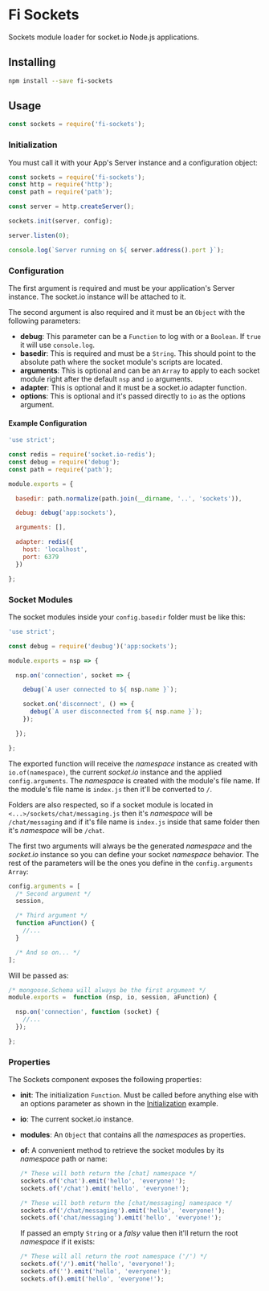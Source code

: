 # Fi Sockets
Sockets module loader for socket.io Node.js applications.

## Installing

```sh
npm install --save fi-sockets
```

## Usage

```js
const sockets = require('fi-sockets');
```

### Initialization
You must call it with your App's Server instance and a configuration object:

```js
const sockets = require('fi-sockets');
const http = require('http');
const path = require('path');

const server = http.createServer();

sockets.init(server, config);

server.listen(0);

console.log(`Server running on ${ server.address().port }`);
```

### Configuration
The first argument is required and must be your application's Server instance. The socket.io instance will be attached to it.

The second argument is also required and it must be an `Object` with the following parameters:
- **debug**: This parameter can be a `Function` to log with or a `Boolean`. If `true` it will use `console.log`.
- **basedir**: This is required and must be a `String`. This should point to the absolute path where the socket module's scripts are located.
- **arguments**: This is optional and can be an `Array` to apply to each socket module right after the default `nsp` and `io` arguments.
- **adapter**: This is optional and it must be a socket.io adapter function.
- **options**: This is optional and it's passed directly to `io` as the options argument.

#### Example Configuration

```js
'use strict';

const redis = require('socket.io-redis');
const debug = require('debug');
const path = require('path');

module.exports = {

  basedir: path.normalize(path.join(__dirname, '..', 'sockets')),

  debug: debug('app:sockets'),

  arguments: [],

  adapter: redis({
    host: 'localhost',
    port: 6379
  })

};
```

### Socket Modules
The socket modules inside your `config.basedir` folder must be like this:

```js
'use strict';

const debug = require('deubug')('app:sockets');

module.exports = nsp => {

  nsp.on('connection', socket => {

    debug(`A user connected to ${ nsp.name }`);

    socket.on('disconnect', () => {
      debug(`A user disconnected from ${ nsp.name }`);
    });

  });

};
```

The exported function will receive the *namespace* instance as created with `io.of(namespace)`, the current *socket.io* instance and the applied `config.arguments`. The *namespace* is created with the module's file name. If the module's file name is `index.js` then it'll be converted to `/`.

Folders are also respected, so if a socket module is located in `<...>/sockets/chat/messaging.js` then it's *namespace* will be `/chat/messaging` and if it's file name is `index.js` inside that same folder then it's *namespace* will be `/chat`.

The first two arguments will always be the generated *namespace* and the *socket.io* instance so you can define your socket *namespace* behavior. The rest of the parameters will be the ones you define in the `config.arguments` `Array`:

```js
config.arguments = [
  /* Second argument */
  session,

  /* Third argument */
  function aFunction() {
    //...
  }

  /* And so on... */
];
```

Will be passed as:

```js
/* mongoose.Schema will always be the first argument */
module.exports =  function (nsp, io, session, aFunction) {

  nsp.on('connection', function (socket) {
    //...
  });

};
```

### Properties
The Sockets component exposes the following properties:
- **init**: The initialization `Function`. Must be called before anything else with an options parameter as shown in the [Initialization](#initialization) example.
- **io**: The current socket.io instance.
- **modules**: An `Object` that contains all the *namespaces* as properties.
- **of**: A convenient method to retrieve the socket modules by its *namespace* path or name:

  ```js
  /* These will both return the [chat] namespace */
  sockets.of('chat').emit('hello', 'everyone!');
  sockets.of('/chat').emit('hello', 'everyone!');

  /* These will both return the [chat/messaging] namespace */
  sockets.of('/chat/messaging').emit('hello', 'everyone!');
  sockets.of('chat/messaging').emit('hello', 'everyone!');
  ```

  If passed an empty `String` or a *falsy* value then it'll return the root *namespace* if it exists:

  ```js
  /* These will all return the root namespace ('/') */
  sockets.of('/').emit('hello', 'everyone!');
  sockets.of('').emit('hello', 'everyone!');
  sockets.of().emit('hello', 'everyone!');
  ```
